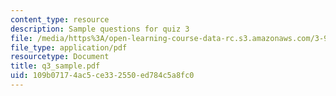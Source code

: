 ```yaml
---
content_type: resource
description: Sample questions for quiz 3
file: /media/https%3A/open-learning-course-data-rc.s3.amazonaws.com/3-91-mechanical-behavior-of-plastics-spring-2007/109b07174ac5ce332550ed784c5a8fc0_q3_sample.pdf
file_type: application/pdf
resourcetype: Document
title: q3_sample.pdf
uid: 109b0717-4ac5-ce33-2550-ed784c5a8fc0
---
```

